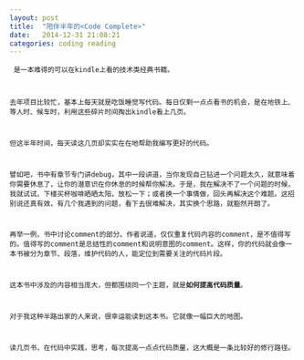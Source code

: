 ```yaml
---
layout: post
title:  "陪伴半年的<Code Complete>"
date:   2014-12-31 21:08:21
categories: coding reading
---
```


<Code Complete> 是一本难得的可以在kindle上看的技术类经典书籍。 

去年项目比较忙，基本上每天就是吃饭睡觉写代码。每日仅剩一点点看书的机会，是在地铁上、等人时、候车时，利用这些碎片时间掏出kindle看上几页。 

但这半年时间，每天读这几页却实实在在地帮助我编写更好的代码。 

譬如吧，书中有章节专门讲debug，其中一段讲道，当你发现自己钻进一个问题太久，就意味着你需要休息了，让你的潜意识在你休息的时候帮你解决。于是，我在解决不了一个问题的时候，我就试试，下楼买杯咖啡晒晒太阳，放松一下；或者换一个事情做，回头再解决这个难题。这招别说还真有效，有几个我遇到的问题，看下去很难解决，其实换个思路，就豁然开朗了。 

再举一例，书中讨论comment的部分。作者说道，仅仅重复代码内容的comment，是不值得写的。值得写的comment是总结性的comment和说明意图的comment。这样，你的代码就会像一本书被分为章节、段落，维护代码的人，能定位到需要关注的代码片段。 

这本书中涉及的内容相当庞大，但都围绕同一个主题，就是**如何提高代码质量**。 

对于我这种半路出家的人来说，很幸运能读到这本书。它就像一幅巨大的地图。

读几页书，在代码中实践，思考，每次提高一点点代码质量，这大概是一条比较好的修行路径。

